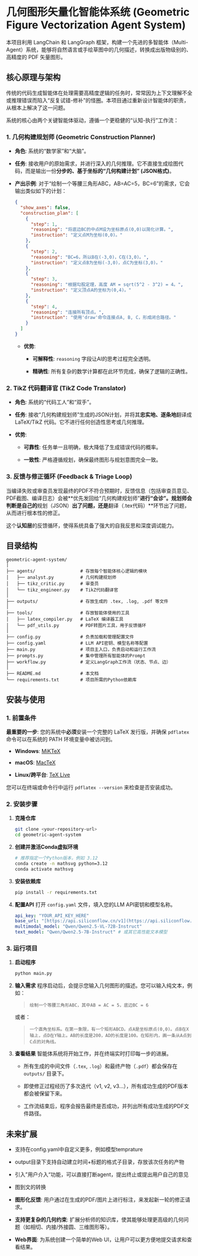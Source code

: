 # 几何图形矢量化智能体系统 (Geometric Figure Vectorization Agent System)

本项目利用 LangChain 和 LangGraph 框架，构建一个先进的多智能体（Multi-Agent）系统，能够将自然语言或手绘草图中的几何描述，转换成出版物级别的、高精度的 PDF 矢量图形。

## 核心原理与架构

传统的代码生成智能体在处理需要高精度逻辑的任务时，常常因为上下文理解不全或推理错误而陷入“反复试错-修补”的怪圈。本项目通过重新设计智能体的职责，从根本上解决了这一问题。

系统的核心由两个关键智能体驱动，遵循一个更稳健的“认知-执行”工作流：

### 1. 几何构建规划师 (Geometric Construction Planner)

* **角色**: 系统的“数学家”和“大脑”。

* **任务**: 接收用户的原始需求，并进行深入的几何推理。它不直接生成绘图代码，而是输出一份**分步的、基于坐标的“几何构建计划” (JSON格式)**。

* **产出示例**: 对于“绘制一个等腰三角形ABC，AB=AC=5，BC=6”的需求，它会输出类似如下的计划：

  ```json
  {
    "show_axes": false,
    "construction_plan": [
      {
        "step": 1,
        "reasoning": "将底边BC的中点M设为坐标原点(0,0)以简化计算。",
        "instruction": "定义点M为坐标(0,0)。"
      },
      {
        "step": 2,
        "reasoning": "BC=6，所以B在(-3,0)，C在(3,0)。",
        "instruction": "定义点B为坐标(-3,0)，点C为坐标(3,0)。"
      },
      {
        "step": 3,
        "reasoning": "根据勾股定理，高度 AM = sqrt(5^2 - 3^2) = 4。",
        "instruction": "定义顶点A的坐标为(0,4)。"
      },
      {
        "step": 4,
        "reasoning": "连接所有顶点。",
        "instruction": "使用'draw'命令连接点A, B, C，形成闭合路径。"
      }
    ]
  }
  ```

  * **优势**:

      * **可解释性**: `reasoning` 字段让AI的思考过程完全透明。

      * **精确性**: 所有复杂的数学计算都在此环节完成，确保了逻辑的正确性。

### 2\. TikZ 代码翻译官 (TikZ Code Translator)

  * **角色**: 系统的“代码工人”和“双手”。

  * **任务**: 接收“几何构建规划师”生成的JSON计划，并将其**忠实地、逐条地**翻译成 LaTeX/TikZ 代码。它不进行任何创造性思考或几何推理。

  * **优势**:

      * **可靠性**: 任务单一且明确，极大降低了生成错误代码的概率。

      * **一致性**: 严格遵循规划，确保最终图形与规划意图完全一致。

### 3\. 反馈与修正循环 (Feedback & Triage Loop)

当编译失败或审查员发现最终的PDF不符合预期时，反馈信息（包括审查员意见、PDF截图、编译日志）会被\*\*优先发回给“几何构建规划师”**进行“会诊”。规划师会判断是自己的**规划（JSON）**出了问题，还是**翻译（.tex代码）\*\*环节出了问题，从而进行根本性的修正。

这个**认知层**的反馈循环，使得系统具备了强大的自我反思和深度调试能力。

## 目录结构

```
geometric-agent-system/
│
├── agents/                 # 存放每个智能体核心逻辑的模块
│   ├── analyst.py          # 几何构建规划师
│   ├── tikz_critic.py      # 审查员
│   └── tikz_engineer.py    # TikZ代码翻译官
│
├── outputs/                # 存放生成的 .tex, .log, .pdf 等文件
│
├── tools/                  # 存放智能体使用的工具
│   ├── latex_compiler.py   # LaTeX 编译器工具
│   └── pdf_utils.py        # PDF转图片工具，用于反馈循环
│
├── config.py               # 负责加载和管理配置文件
├── config.yaml             # LLM API密钥、模型名称等配置
├── main.py                 # 项目主入口，负责启动和运行工作流
├── prompts.py              # 集中管理所有智能体的Prompt
├── workflow.py             # 定义LangGraph工作流（状态、节点、边）
│
├── README.md               # 本文档
└── requirements.txt        # 项目所需的Python依赖库
```

## 安装与使用

### 1\. 前置条件

**最重要的一步**: 您的系统中**必须**安装一个完整的 LaTeX 发行版，并确保 `pdflatex` 命令可以在系统的 PATH 环境变量中被访问到。

  * **Windows**: [MiKTeX](https://miktex.org/)

  * **macOS**: [MacTeX](https://www.tug.org/mactex/)

  * **Linux/跨平台**: [TeX Live](https://www.tug.org/texlive/)

您可以在终端或命令行中运行 `pdflatex --version` 来检查是否安装成功。

### 2\. 安装步骤

1.  **克隆仓库**

    ```bash
    git clone <your-repository-url>
    cd geometric-agent-system
    ```

2.  **创建并激活Conda虚拟环境**

    ```bash
    # 推荐指定一个Python版本，例如 3.12
    conda create -n mathsvg python=3.12
    conda activate mathsvg
    ```

3.  **安装依赖库**

    ```bash
    pip install -r requirements.txt
    ```

4.  **配置API**
    打开 `config.yaml` 文件，填入您的LLM API密钥和模型名称。

    ```yaml
    api_key: "YOUR_API_KEY_HERE"
    base_url: "[https://api.siliconflow.cn/v1](https://api.siliconflow.cn/v1)" # 或您的API地址
    multimodal_model: "Qwen/Qwen2.5-VL-72B-Instruct"
    text_model: "Qwen/Qwen2.5-7B-Instruct" # 或其它高性能文本模型
    ```

### 3\. 运行项目

1.  **启动程序**

    ```bash
    python main.py
    ```

2.  **输入需求**
    程序启动后，会提示您输入几何图形的描述。您可以输入纯文本，例如：

    > `绘制一个等腰三角形ABC，其中AB = AC = 5，底边BC = 6`

    或者：

    > `一个直角坐标系。在第一象限，有一个矩形ABCD。点A是坐标原点(0,0)。点B在X轴上，点D在Y轴上。AB的长度是200，AD的长度是100。在矩形内，画一条从A点到C点的对角线。`

3.  **查看结果**
    智能体系统将开始工作，并在终端实时打印每一步的进展。

      * 所有生成的中间文件（`.tex`, `.log`）和最终产物（`.pdf`）都会保存在 `outputs/` 目录下。

      * 即使修正过程经历了多次迭代（v1, v2, v3...），所有成功生成的PDF版本都会被保留下来。

      * 工作流结束后，程序会报告最终是否成功，并列出所有成功生成的PDF文件路径。

## 未来扩展

  * 支持在config.yaml中自定义更多，例如模型temprature

  * output目录下支持自动建立时间+标题的格式子目录，存放该次任务的产物

  * 引入”用户介入“功能，可以直接打断agent，提出终止或提出用户自己的意见

  - 图到文的转换

  * **图形化反馈**: 用户通过在生成的PDF/图片上进行标注，来发起新一轮的修正请求。

  * **支持更复杂的几何约束**: 扩展分析师的知识库，使其能够处理更高级的几何问题（如相切、内接/外接圆、三维图形等）。

  * **Web界面**: 为系统创建一个简单的Web UI，让用户可以更方便地提交请求和查看结果。

<!-- end list -->